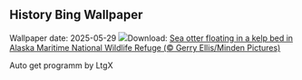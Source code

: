 ## History Bing Wallpaper
Wallpaper date: 2025-05-29
![](https://www.bing.com/th?id=OHR.KelpOtter_EN-US4867923884_UHD.jpg&w=1000)Download: [Sea otter floating in a kelp bed in Alaska Maritime National Wildlife Refuge (© Gerry Ellis/Minden Pictures)](https://www.bing.com/th?id=OHR.KelpOtter_EN-US4867923884_UHD.jpg)

Auto get programm by LtgX
